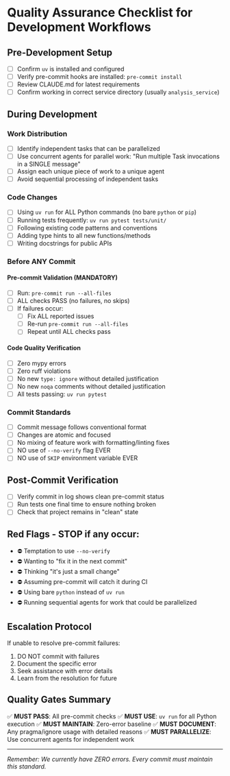 # Quality Assurance Checklist for Development Workflows

## Pre-Development Setup
- [ ] Confirm `uv` is installed and configured
- [ ] Verify pre-commit hooks are installed: `pre-commit install`
- [ ] Review CLAUDE.md for latest requirements
- [ ] Confirm working in correct service directory (usually `analysis_service`)

## During Development

### Work Distribution
- [ ] Identify independent tasks that can be parallelized
- [ ] Use concurrent agents for parallel work: "Run multiple Task invocations in a SINGLE message"
- [ ] Assign each unique piece of work to a unique agent
- [ ] Avoid sequential processing of independent tasks

### Code Changes
- [ ] Using `uv run` for ALL Python commands (no bare `python` or `pip`)
- [ ] Running tests frequently: `uv run pytest tests/unit/`
- [ ] Following existing code patterns and conventions
- [ ] Adding type hints to all new functions/methods
- [ ] Writing docstrings for public APIs

### Before ANY Commit

#### Pre-commit Validation (MANDATORY)
- [ ] Run: `pre-commit run --all-files`
- [ ] ALL checks PASS (no failures, no skips)
- [ ] If failures occur:
  - [ ] Fix ALL reported issues
  - [ ] Re-run `pre-commit run --all-files`
  - [ ] Repeat until ALL checks pass

#### Code Quality Verification
- [ ] Zero mypy errors
- [ ] Zero ruff violations
- [ ] No new `type: ignore` without detailed justification
- [ ] No new `noqa` comments without detailed justification
- [ ] All tests passing: `uv run pytest`

### Commit Standards
- [ ] Commit message follows conventional format
- [ ] Changes are atomic and focused
- [ ] No mixing of feature work with formatting/linting fixes
- [ ] NO use of `--no-verify` flag EVER
- [ ] NO use of `SKIP` environment variable EVER

## Post-Commit Verification
- [ ] Verify commit in log shows clean pre-commit status
- [ ] Run tests one final time to ensure nothing broken
- [ ] Check that project remains in "clean" state

## Red Flags - STOP if any occur:
- ⛔ Temptation to use `--no-verify`
- ⛔ Wanting to "fix it in the next commit"
- ⛔ Thinking "it's just a small change"
- ⛔ Assuming pre-commit will catch it during CI
- ⛔ Using bare `python` instead of `uv run`
- ⛔ Running sequential agents for work that could be parallelized

## Escalation Protocol
If unable to resolve pre-commit failures:
1. DO NOT commit with failures
2. Document the specific error
3. Seek assistance with error details
4. Learn from the resolution for future

## Quality Gates Summary
✅ **MUST PASS**: All pre-commit checks
✅ **MUST USE**: `uv run` for all Python execution
✅ **MUST MAINTAIN**: Zero-error baseline
✅ **MUST DOCUMENT**: Any pragma/ignore usage with detailed reasons
✅ **MUST PARALLELIZE**: Use concurrent agents for independent work

---
*Remember: We currently have ZERO errors. Every commit must maintain this standard.*
